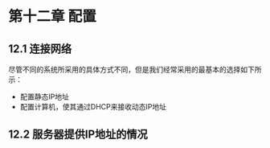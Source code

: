 # 第十二章 配置

## 12.1 连接网络

尽管不同的系统所采用的具体方式不同，但是我们经常采用的最基本的选择如下所示：

* 配置静态IP地址
* 配置计算机，使其通过DHCP来接收动态IP地址

## 12.2 服务器提供IP地址的情况

